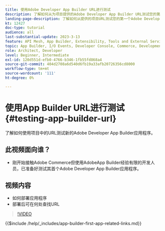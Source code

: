 ```yaml
---
title: 使用Adobe Developer App Builder URL进行测试
description: 了解如何从为项目提供的Adobe Developer App Builder URL测试您的第一个App Builder应用程序。
landing-page-description: 了解如何从提供的项目URL测试您的第一个Adobe Developer App Builder应用程序。
kt: 12427
doc-type: tutorial
audience: all
last-substantial-update: 2023-3-13
feature: API Mesh, App Builder, Extensibility, Tools and External Services, Backend Development
topic: App Builder, I/O Events, Developer Console, Commerce, Development, Integrations
role: Architect, Developer
level: Beginner, Intermediate
exl-id: 120d551d-efb0-4766-b346-1fb55fd868a4
source-git-commit: 404d2708a6d540d6fb19a33afb20726356cd8000
workflow-type: tm+mt
source-wordcount: '111'
ht-degree: 0%

---
```


# 使用App Builder URL进行测试 {#testing-app-builder-url}

了解如何使用项目中的URL测试新的Adobe Developer App Builder应用程序。

## 此视频面向谁？

* 刚开始接触Adobe Commerce但使用AdobeApp Builder经验有限的开发人员，已准备好测试其首个Adobe Developer App Builder应用程序。

## 视频内容

* 如何部署应用程序
* 部署后可在何处查找URL

>[!VIDEO](https://video.tv.adobe.com/v/3421043?quality=12&learn=on&captions=chi_hans)

{{$include /help/_includes/app-builder-first-app-related-links.md}}
